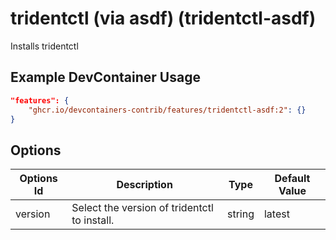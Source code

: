 
# tridentctl (via asdf) (tridentctl-asdf)

Installs tridentctl

## Example DevContainer Usage

```json
"features": {
    "ghcr.io/devcontainers-contrib/features/tridentctl-asdf:2": {}
}
```

## Options

| Options Id | Description | Type | Default Value |
|-----|-----|-----|-----|
| version | Select the version of tridentctl to install. | string | latest |


